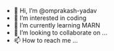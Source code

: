 - 👋 Hi, I’m @omprakash-yadav
- 👀 I’m interested in coding
- 🌱 I’m currently learning MARN
- 💞️ I’m looking to collaborate on ...
- 📫 How to reach me ...

<!---
omprakash-yadav/omprakash-yadav is a ✨ special ✨ repository because its `README.md` (this file) appears on your GitHub profile.
You can click the Preview link to take a look at your changes.
--->
